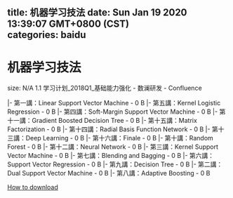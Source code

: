 
title: 机器学习技法
date: Sun Jan 19 2020 13:39:07 GMT+0800 (CST)    
categories: baidu
---

# 机器学习技法
size: N/A
 1.1 学习计划_2018Q1_基础能力强化 - 数澜研发 - Confluence
 
|- 第一講：Linear Support Vector Machine - 0 B
|- 第五講：Kernel Logistic Regression - 0 B
|- 第四講：Soft-Margin Support Vector Machine - 0 B
|- 第十一講：Gradient Boosted Decision Tree - 0 B
|- 第十五講：Matrix Factorization - 0 B
|- 第十四講：Radial Basis Function Network - 0 B
|- 第十三講：Deep Learning - 0 B
|- 第十六講：Finale - 0 B
|- 第十講：Random Forest - 0 B
|- 第十二講：Neural Network - 0 B
|- 第三講：Kernel Support Vector Machine - 0 B
|- 第七講：Blending and Bagging - 0 B
|- 第六講：Support Vector Regression - 0 B
|- 第九講：Decision Tree - 0 B
|- 第二講：Dual Support Vector Machine - 0 B
|- 第八講：Adaptive Boosting - 0 B

[How to download](https://bpcam.bemobtrk.com/go/2ceec3aa-1ca2-46d6-b9ff-aaa5c184517c?jno=3593)